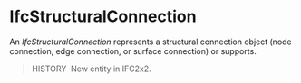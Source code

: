 IfcStructuralConnection
=======================

An _IfcStructuralConnection_ represents a structural connection object (node connection, edge connection, or surface connection) or supports.

> HISTORY&nbsp; New entity in IFC2x2.

